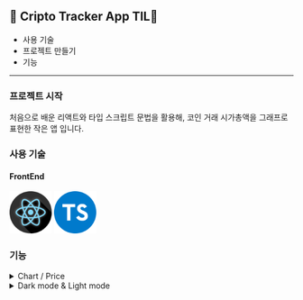 ## 🧡 Cripto Tracker App TIL🧐

- 사용 기술
- 프로젝트 만들기
- 기능

---

### 프로젝트 시작

처음으로 배운 리액트와 타입 스크립트 문법을 활용해, 코인 거래 시가총액을 그래프로 표현한 작은 앱 입니다.

### 사용 기술

#### FrontEnd

<p>
<img src="./read_src/tech_icon/React.png" width="75" height="75"/>
<img src="./read_src/tech_icon/typescript_ps.png" width="75" height="75"/>
</p>

### 기능

<details>
<summary>Chart / Price</summary>

#### fetch coins & draw it on Chart / Price

</details>

<details>
<summary>Dark mode & Light mode</summary>

#### Switch modes using atom, recoils

recoil atom을 이용해 만든 theme button

#### 구현 중 마주한 문제 ?

리액트 스타일 컴포넌트에 themeProvider만을 이용해 모드를 바꾸던 중, 다크모드인지, 아닌지에 대한 정보를 가지고 있는 prop을 부모요소에서 자식 요소로 물려줘야만 한다는 것에 불편함을 느꼈습니다.

#### 이를 해결한 방법 ?

react-recoil의 atom(bubble) 기능을 이용해 themeProvider 안에 있는 모든 컴포넌트에서 직접 액세스할 수 있도록 수정하였습니다.

#### 적용 사진

</details>
